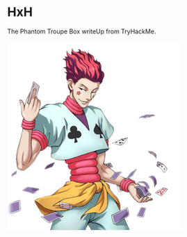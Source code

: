 # HxH
The Phantom Troupe Box writeUp from TryHackMe.

<img src="https://raw.githubusercontent.com/Edd13Mora/Hxh/main/a3e8632e7e19cb60ac5135f99988f3ff-removebg-preview.png" width="400"/>
